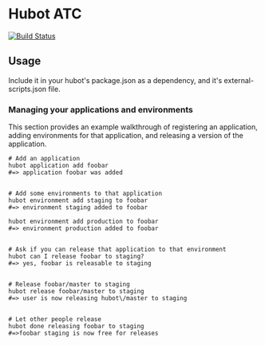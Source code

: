 # Hubot ATC

[![Build Status](https://magnum.travis-ci.com/shopkeep/hubot-atc.svg?token=k5XqB7xVsuXDBZsrELpB&branch=master)](https://magnum.travis-ci.com/shopkeep/hubot-atc)

## Usage

Include it in your hubot's package.json as a dependency, and it's external-scripts.json file.

### Managing your applications and environments

This section provides an example walkthrough of registering an application, adding environments for that application, and releasing a version of the application.

```
# Add an application
hubot application add foobar
#=> application foobar was added


# Add some environments to that application
hubot environment add staging to foobar
#=> environment staging added to foobar

hubot environment add production to foobar
#=> environment production added to foobar


# Ask if you can release that application to that environment
hubot can I release foobar to staging?
#=> yes, foobar is releasable to staging


# Release foobar/master to staging
hubot release foobar/master to staging
#=> user is now releasing hubot\/master to staging


# Let other people release
hubot done releasing foobar to staging
#=>foobar staging is now free for releases
```

